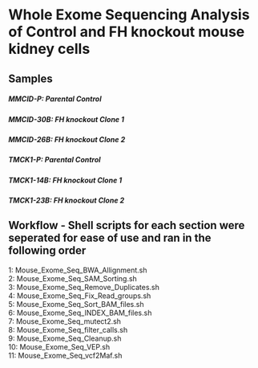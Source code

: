 # Whole Exome Sequencing Analysis of Control and FH knockout mouse kidney cells

## Samples
##### MMCID-P: Parental Control
##### MMCID-30B: FH knockout Clone 1
##### MMCID-26B: FH knockout Clone 2

##### TMCK1-P: Parental Control
##### TMCK1-14B: FH knockout Clone 1
##### TMCK1-23B: FH knockout Clone 2

## Workflow - Shell scripts for each section were seperated for ease of use and ran in the following order
1: Mouse_Exome_Seq_BWA_Allignment.sh \
2: Mouse_Exome_Seq_SAM_Sorting.sh \
3: Mouse_Exome_Seq_Remove_Duplicates.sh \
4: Mouse_Exome_Seq_Fix_Read_groups.sh \
5: Mouse_Exome_Seq_Sort_BAM_files.sh \
6: Mouse_Exome_Seq_INDEX_BAM_files.sh \
7: Mouse_Exome_Seq_mutect2.sh \
8: Mouse_Exome_Seq_filter_calls.sh \
9: Mouse_Exome_Seq_Cleanup.sh \
10: Mouse_Exome_Seq_VEP.sh \
11: Mouse_Exome_Seq_vcf2Maf.sh
